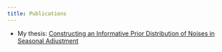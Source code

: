```yaml
---
title: Publications
---
```




* My thesis: <a href="https://linyiguo96.github.io/publications/Guo_Linyi_2020_thesis.pdf" target="_blank">Constructing an Informative Prior Distribution of Noises in Seasonal Adjustment</a>
